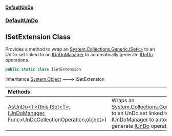 #### [DefaultUnDo](DefaultUnDo.md 'DefaultUnDo')
### [DefaultUnDo](DefaultUnDo.md#DefaultUnDo 'DefaultUnDo')

## ISetExtension Class

Provides a method to wrap an [System.Collections.Generic.ISet&lt;&gt;](https://docs.microsoft.com/en-us/dotnet/api/System.Collections.Generic.ISet-1 'System.Collections.Generic.ISet`1') to an UnDo set linked to an [IUnDoManager](IUnDoManager.md 'DefaultUnDo.IUnDoManager') to automatically generate [IUnDo](IUnDo.md 'DefaultUnDo.IUnDo') operations.

```csharp
public static class ISetExtension
```

Inheritance [System.Object](https://docs.microsoft.com/en-us/dotnet/api/System.Object 'System.Object') &#129106; ISetExtension

| Methods | |
| :--- | :--- |
| [AsUnDo&lt;T&gt;(this ISet&lt;T&gt;, IUnDoManager, Func&lt;UnDoCollectionOperation,object&gt;)](ISetExtension.AsUnDo_T_(thisISet_T_,IUnDoManager,Func_UnDoCollectionOperation,object_).md 'DefaultUnDo.ISetExtension.AsUnDo<T>(this System.Collections.Generic.ISet<T>, DefaultUnDo.IUnDoManager, System.Func<DefaultUnDo.UnDoCollectionOperation,object>)') | Wraps an [System.Collections.Generic.ISet&lt;&gt;](https://docs.microsoft.com/en-us/dotnet/api/System.Collections.Generic.ISet-1 'System.Collections.Generic.ISet`1') to an UnDo set linked to an [IUnDoManager](IUnDoManager.md 'DefaultUnDo.IUnDoManager') to automatically generate [IUnDo](IUnDo.md 'DefaultUnDo.IUnDo') operations. |
